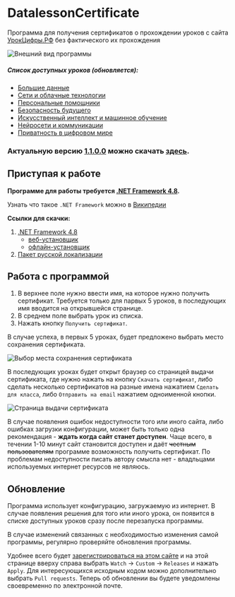 # DatalessonCertificate

Программа для получения сертификатов о прохождении уроков с сайта [УрокЦифры.РФ](https://УрокЦифры.РФ/ "УрокЦифры.РФ") без фактического их прохождения

![Внешний вид программы](https://user-images.githubusercontent.com/17485135/107594374-385dd880-6c2b-11eb-81d0-9e9f85d7e4fe.png "Внешний вид программы")

##### Список доступных уроков (обновляется):
* [Большие данные](https://урокцифры.рф/lessons/bolshie-dannye "Открыть урок")
* [Сети и облачные технологии](https://урокцифры.рф/lessons/seti-i-oblachnye-tehnologii "Открыть урок")
* [Персональные помощники](https://урокцифры.рф/lessons/personalnye-pomoshhniki "Открыть урок")
* [Безопасность будущего](https://урокцифры.рф/lessons/bezopasnost-budushhego "Открыть урок")
* [Искусственный интеллект и машинное обучение](https://урокцифры.рф/lessons/ii-i-algoritmy-prinjatija-reshenij "Открыть урок")
* [Нейросети и коммуникации](https://урокцифры.рф/lessons/neural-networks-and-communications "Открыть урок")
* [Приватность в цифровом мире](https://урокцифры.рф/lessons/cybersecurity "Открыть урок")

### Актуальную версию **[1.1.0.0](https://github.com/Ze2QvoQxxKeu/DatalessonCertificate/releases/tag/v1.1.0.0 "Актуальная версия")** можно скачать **[здесь](https://github.com/Ze2QvoQxxKeu/DatalessonCertificate/releases/download/v1.1.0.0/DatalessonCertificate.exe "Скачать последнюю версию программы")**. 

## Приступая к работе

**Программе для работы требуется [.NET Framework 4.8](https://dotnet.microsoft.com/download/dotnet-framework/net48 "Домашняя страница").**

Узнать что такое `.NET Framework` можно в [Википедии](https://ru.wikipedia.org/wiki/.NET_Framework ".NET Framework. Материал из Википедии — свободной энциклопедии")

**Ссылки для скачки:**

 1. [.NET Framework 4.8](https://dotnet.microsoft.com/download/dotnet-framework/net48 "Домашняя страница")
    * [веб-установщик](https://dotnet.microsoft.com/download/dotnet-framework/thank-you/net48-web-installer "Скачать")
    * [офлайн-установщик](https://dotnet.microsoft.com/download/dotnet-framework/thank-you/net48-offline-installer "Скачать")
 2. [Пакет русской локализации](https://dotnet.microsoft.com/download/dotnet-framework/thank-you/net48-rus "Скачать")

## Работа с программой

1. В верхнее поле нужно ввести имя, на которое нужно получить сертификат. Требуется только для парвых 5 уроков, в последующих имя вводится на открывшейся странице.
2. В среднем поле выбрать урок из списка.
3. Нажать кнопку `Получить сертификат`.

В случае успеха, в первых 5 уроках, будет предложено выбрать место сохранения сертификата.

![Выбор места сохранения сертификата](https://user-images.githubusercontent.com/17485135/107580990-e14b0a00-6c10-11eb-9843-2cc78055ed63.png "Выбор места сохранения сертификата")

В последующих уроках будет открыт браузер со страницей выдачи сертификата, где нужно нажать на кнопку `Скачать сертификат`, либо сделать несколько сертификатов на разные имена нажатием `Сделать для класса`, либо `Отправить на email` нажатием одноименной кнопки.

![Страница выдачи сертификата](https://user-images.githubusercontent.com/17485135/107580010-633a3380-6c0f-11eb-9a64-0b34724b8234.PNG "Страница выдачи сертификата")

В случае появления ошибок недоступности того или иного сайта, либо ошибках загрузки конфигурации, может быть только одна рекомендация - 
**ждать когда сайт станет доступен**. Чаще всего, в течении 1-10 минут сайт становится доступен и даёт ~~честным пользователям~~ программе возможность получить сертификат. По проблемам недоступности писать автору смысла нет - владльцами используемых интернет ресурсов не являюсь.

## Обновление

Программа использует конфигурацию, загружаемую из интернет. В случае появления решения для того или иного урока, он появится в списке доступных уроков сразу после перезапуска программы.

В случае изменений связанных с необходимостью изменения самой программы, регулярно проверяйте обновления программы.

Удобнее всего будет [зарегистрироваться на этом сайте](https://github.com/join?ref_cta=Sign+up&ref_loc=header+logged+out&ref_page=%2F&source=header-home "Регистрация") и на этой странице вверху справа выбрать `Watch` -> `Custom` -> `Releases` и нажать `Apply`. Для интересующихся исходным кодом можно дополнительно выбрать `Pull requests`. Теперь об обновлении вы будете уведомлены своевременно по электронной почте.
